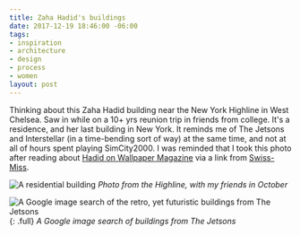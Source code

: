 ```yaml
---
title: Zaha Hadid's buildings
date: 2017-12-19 18:46:00 -06:00
tags:
- inspiration
- architecture
- design
- process
- women
layout: post
---
```


Thinking about this Zaha Hadid building near the New York Highline in West Chelsea. Saw in while on a 10\+ yrs reunion trip in friends from college. It's a residence, and her last building in New York. It reminds me of The Jetsons and Interstellar (in a time-bending sort of way) at the same time, and not at all of hours spent playing SimCity2000. I was reminded that I took this photo after reading about [Hadid on Wallpaper Magazine](https://www.wallpaper.com/tags/zaha-hadid) via a link from [Swiss-Miss](https://www.wallpaper.com/tags/zaha-hadid).

![A residential building ](https://manage.siteleaf.com/api/v2/sites/595bc40c4fe77b4da98a2383/source/_uploads/IMG_1964.JPG?download)
*Photo from the Highline, with my friends in October*


![A Google image search of the retro, yet futuristic buildings from The Jetsons](/uploads/Screen%20Shot%202017-12-19%20at%206.51.31%20PM.png)
{: .full}
*A Google image search of buildings from The Jetsons*